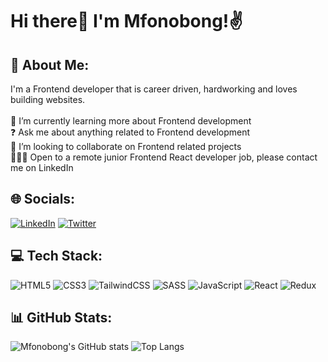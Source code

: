 # Hi there👋 I'm Mfonobong!✌️

## 💫 About Me:
I'm a Frontend developer that is career driven, hardworking and loves building websites.<br><br>🌱 I’m currently learning more about Frontend development<br>❓ Ask me about anything related to Frontend development <br>👯 I’m looking to collaborate on Frontend related projects<br>🧑🏽‍💻 Open to a remote junior Frontend React developer job, please contact me on LinkedIn<br>


## 🌐 Socials:
[![LinkedIn](https://img.shields.io/badge/LinkedIn-%230077B5.svg?logo=linkedin&logoColor=white)](https://linkedin.com/in/mfonpeeter) [![Twitter](https://img.shields.io/badge/Twitter-%231DA1F2.svg?logo=Twitter&logoColor=white)](https://twitter.com/mfonPeeter) 

## 💻 Tech Stack:
![HTML5](https://img.shields.io/badge/html5-%23E34F26.svg?style=for-the-badge&logo=html5&logoColor=white) ![CSS3](https://img.shields.io/badge/css3-%231572B6.svg?style=for-the-badge&logo=css3&logoColor=white) ![TailwindCSS](https://img.shields.io/badge/tailwindcss-%2338B2AC.svg?style=for-the-badge&logo=tailwind-css&logoColor=white) ![SASS](https://img.shields.io/badge/SASS-hotpink.svg?style=for-the-badge&logo=SASS&logoColor=white) ![JavaScript](https://img.shields.io/badge/javascript-%23323330.svg?style=for-the-badge&logo=javascript&logoColor=%23F7DF1E) ![React](https://img.shields.io/badge/react-%2320232a.svg?style=for-the-badge&logo=react&logoColor=%2361DAFB) ![Redux](https://img.shields.io/badge/redux-%23593d88.svg?style=for-the-badge&logo=redux&logoColor=white)

## 📊 GitHub Stats:
![Mfonobong's GitHub stats](https://github-readme-stats.vercel.app/api?username=mfonPeeter&show_icons=true&theme=tokyonight)
![Top Langs](https://github-readme-stats.vercel.app/api/top-langs/?username=mfonPeeter&layout=compact&show_icons=true&theme=tokyonight)

<!--
**mfonPeeter/mfonPeeter** is a ✨ _special_ ✨ repository because its `README.md` (this file) appears on your GitHub profile.

Here are some ideas to get you started:

- 🔭 I’m currently working on ...
- 🌱 I’m currently learning ...
- 👯 I’m looking to collaborate on ...
- 🤔 I’m looking for help with ...
- 💬 Ask me about ...
- 📫 How to reach me: ...
- 😄 Pronouns: ...
- ⚡ Fun fact: ...
-->
